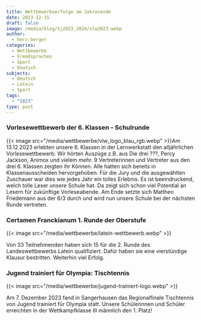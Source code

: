 ```yaml
---
title: Wettbewerbserfolge am Jahresende
date: 2023-12-15
draft: false
image: /media/blog/Sj2023_2024/vlw2023.webp
author:
  - herr-berger
categories:
  - Wettbewerbe
  - Fremdsprachen
  - Sport
  - Deutsch
subjects:
  - Deutsch
  - Latein
  - Sport
tags:
  - "2023"
type: post
---
```

### Vorlesewettbewerb der 6. Klassen - Schulrunde

{{< image src="/media/wettbewerbe/vlw_logo_blau_rgb.webp" >}}Am 13.12.2023 erlebten unsere 6. Klassen in der Lernwerkstatt den alljährlichen Vorlesewettbewerb. Wir hörten Auszüge z.B. aus Die drei ???, Percy Jackson, Animox und vielem mehr. 9 Vertreterinnen und Vertreter aus den drei 6. Klassen zeigten ihr Können. Alle hatten sich bereits in Klassenausscheiden hervorgehoben. Für die Jury und die ausgewählten Zuschauer war dies wie jedes Jahr ein tolles Erlebnis. Es ist beeindruckend, welch tolle Leser unsere Schule hat. Da zeigt sich schon viel Potential an Lesern für zukünftige Vorleseabende. Am Ende setzte sich Mattheo Friedemann aus der 6/3 durch und wird nun unsere Schule bei der nächsten Runde vertreten.

### Certamen Franckianum 1. Runde der Oberstufe

{{< image src="/media/wettbewerbe/latein-wettbewerb.webp" >}}

Von 33 Teilnehmenden haben sich 15 für die 2. Runde des Landeswettbewerbs Latein qualifiziert. Dafür haben sie eine vierstündige Klausur bestritten. Weiterhin viel Erfolg.

### Jugend trainiert für Olympia: Tischtennis

{{< image src="/media/wettbewerbe/jugend-trainiert-logo.webp" >}}

Am 7. Dezember 2023 fand in Sangerhausen das Regionalfinale Tischtennis von Jugend trainiert für Olympia statt. Unsere Schülerinnen und Schüler erreichten in der Wettkampfklasse III männlich den 1. Platz!
